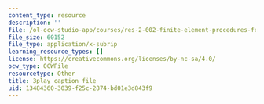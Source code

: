 ```yaml
---
content_type: resource
description: ''
file: /ol-ocw-studio-app/courses/res-2-002-finite-element-procedures-for-solids-and-structures-spring-2010/134843603039f25c2874bd01e3d843f9_6pHHh67t6F8.srt
file_size: 60152
file_type: application/x-subrip
learning_resource_types: []
license: https://creativecommons.org/licenses/by-nc-sa/4.0/
ocw_type: OCWFile
resourcetype: Other
title: 3play caption file
uid: 13484360-3039-f25c-2874-bd01e3d843f9
---
```

